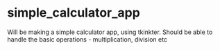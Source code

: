 # simple_calculator_app
Will be making a simple calculator app, using tkinkter.
Should be able to handle the basic operations  - multiplication, division etc